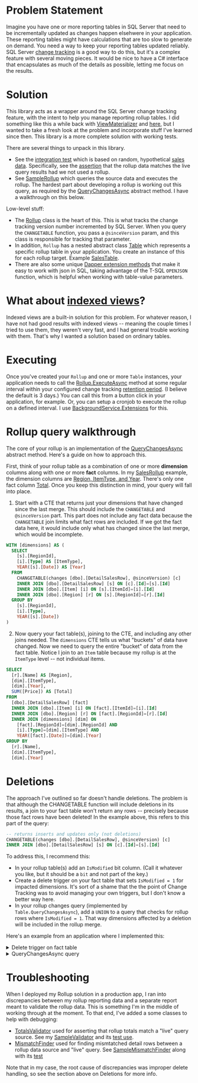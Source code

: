# Problem Statement
Imagine you have one or more reporting tables in SQL Server that need to be incrementally updated as changes happen elsehwere in your application. These reporting tables might have calculations that are too slow to generate on demand. You need a way to keep your reporting tables updated reliably. SQL Server [change tracking](https://learn.microsoft.com/en-us/sql/relational-databases/track-changes/about-change-tracking-sql-server?view=sql-server-ver16) is a good way to do this, but it's a complex feature with several moving pieces. It would be nice to have a C# interface that encapsulates as much of the details as possible, letting me focus on the results.

# Solution
This library acts as a wrapper around the SQL Server change tracking feature, with the intent to help you manage reporting rollup tables. I did something like this a while back with [ViewMaterializer](https://github.com/adamfoneil/ViewMaterializer) and [here](https://github.com/adamfoneil/SqlServerUtil/wiki/Using-ViewMaterializer), but I wanted to take a fresh look at the problem and incorporate stuff I've learned since then. This library is a more complete solution with working tests.

There are several things to unpack in this library.
- See the [integration test](https://github.com/adamfoneil/Rollup/blob/master/Rollup.Tests/Integration.cs) which is based on random, hypothetical [sales data](https://github.com/adamfoneil/Rollup/blob/master/Rollup.Tests/Entities/DetailSalesRow.cs). Specifically, see the [assertion](https://github.com/adamfoneil/Rollup/blob/master/Rollup.Tests/Integration.cs#L72) that the rollup data matches the live query results had we not used a rollup.
- See [SampleRollup](https://github.com/adamfoneil/Rollup/blob/master/Rollup.Tests/SampleRollup.cs) which queries the source data and executes the rollup. The hardest part about developing a rollup is working out this query, as required by the [QueryChangesAsync](https://github.com/adamfoneil/Rollup/blob/master/Rollup/Rollup.cs#L74) abstract method. I have a walkthrough on this below.

Low-level stuff:
- The [Rollup](https://github.com/adamfoneil/Rollup/blob/master/Rollup/Rollup.cs) class is the heart of this. This is what tracks the change tracking version number incremented by SQL Server. When you query the `CHANGETABLE` function, you pass a `@sinceVersion` param, and this class is responsible for tracking that parameter.
- In addition, `Rollup` has a nested abstract class [Table](https://github.com/adamfoneil/Rollup/blob/master/Rollup/Rollup.cs#L79) which represents a specific rollup table in your application. You create an instance of this for each rollup target. Example [SalesTable](https://github.com/adamfoneil/Rollup/blob/master/Rollup.Tests/SampleRollup.cs#L26).
- There are also some unique [Dapper extension methods](https://github.com/adamfoneil/Rollup/blob/master/Rollup/Extensions/DbConnectionExtensions.cs) that make it easy to work with json in SQL, taking advantage of the T-SQL `OPENJSON` function, which is helpful when working with table-value parameters.

# What about [indexed views](https://learn.microsoft.com/en-us/sql/relational-databases/views/create-indexed-views?view=sql-server-ver16)?
Indexed views are a built-in solution for this problem. For whatever reason, I have not had good results with indexed views -- meaning the couple times I tried to use them, they weren't very fast, and I had general trouble working with them. That's why I wanted a solution based on ordinary tables.

# Executing
Once you've created your `Rollup` and one or more `Table` instances, your application needs to call the [Rollup.ExecuteAsync](https://github.com/adamfoneil/Rollup/blob/master/Rollup/Rollup.cs#L30) method at some regular interval within your configured change tracking [retention period](https://learn.microsoft.com/en-us/sql/relational-databases/track-changes/about-change-tracking-sql-server?view=sql-server-ver16#change-tracking-cleanup). (I believe the default is 3 days.) You can call this from a button click in your application, for example. Or, you can setup a cronjob to execute the rollup on a defined interval. I use [BackgroundService.Extensions](https://github.com/adamfoneil/BackgroundService.Extensions) for this.

# Rollup query walkthrough
The core of your rollup is an implementation of the [QueryChangesAsync](https://github.com/adamfoneil/Rollup/blob/master/Rollup/Rollup.cs#L85) abstract method. Here's a guide on how to approach this.

First, think of your rollup table as a combination of one or more **dimension** columns along with one or more **fact** columns. In my [SalesRollup](https://github.com/adamfoneil/Rollup/blob/master/Rollup.Tests/Entities/SalesRollup.cs) example, the dimension columns are [Region, ItemType, and Year](https://github.com/adamfoneil/Rollup/blob/master/Rollup.Tests/Entities/SalesRollup.cs#L6-L8). There's only one fact column [Total](https://github.com/adamfoneil/Rollup/blob/master/Rollup.Tests/Entities/SalesRollup.cs#L12). Once you keep this distinction in mind, your query will fall into place.

1. Start with a CTE that returns just your dimensions that have changed since the last merge. This should include the `CHANGETABLE` and `@sinceVersion` part. This part does not include any fact data because the `CHANGETABLE` join limits what fact rows are included. If we got the fact data here, it would include only what has changed since the last merge, which would be incomplete.

```sql
WITH [dimensions] AS (
  SELECT
    [s].[RegionId],
    [i].[Type] AS [ItemType],						
    YEAR([s].[Date]) AS [Year]
  FROM
    CHANGETABLE(changes [dbo].[DetailSalesRow], @sinceVersion) [c]
    INNER JOIN [dbo].[DetailSalesRow] [s] ON [c].[Id]=[s].[Id]
    INNER JOIN [dbo].[Item] [i] ON [s].[ItemId]=[i].[Id]
    INNER JOIN [dbo].[Region] [r] ON [s].[RegionId]=[r].[Id]
  GROUP BY
    [s].[RegionId],
    [i].[Type],
    YEAR([s].[Date])
) 
```
2. Now query your fact table(s), joining to the CTE, and including any other joins needed. The `dimensions` CTE tells us what "buckets" of data have changed. Now we need to query the entire "bucket" of data from the fact table. Notice I join to an `Item` table because my rollup is at the `ItemType` level -- not individual items.

```sql
SELECT
  [r].[Name] AS [Region],
  [dim].[ItemType],
  [dim].[Year],
  SUM([Price]) AS [Total]
FROM
  [dbo].[DetailSalesRow] [fact]
  INNER JOIN [dbo].[Item] [i] ON [fact].[ItemId]=[i].[Id]
  INNER JOIN [dbo].[Region] [r] ON [fact].[RegionId]=[r].[Id]
  INNER JOIN [dimensions] [dim] ON
    [fact].[RegionId]=[dim].[RegionId] AND
    [i].[Type]=[dim].[ItemType] AND
    YEAR([fact].[Date])=[dim].[Year]
GROUP BY
  [r].[Name],
  [dim].[ItemType],
  [dim].[Year]
```

# Deletions
The approach I've outlined so far doesn't handle deletions. The problem is that although the CHANGETABLE function will include deletions in its results, a join to your fact table won't return any rows -- precisely because those fact rows have been deleted! In the example above, this refers to this part of the query:

```sql
-- returns inserts and updates only (not deletions)
CHANGETABLE(changes [dbo].[DetailSalesRow], @sinceVersion) [c]
INNER JOIN [dbo].[DetailSalesRow] [s] ON [c].[Id]=[s].[Id]
```

To address this, I recommend this:
- In your rollup table(s) add an `IsModified` bit column. (Call it whatever you like, but it should be a `bit` and not part of the key.)
- Create a delete trigger on your fact table that sets `IsModified = 1` for impacted dimensions. It's sort of a shame that the the point of Change Tracking was to avoid managing your own triggers, but I don't know a better way here.
- In your rollup changes query (implemented by `Table.QueryChangesAsync`), add a `UNION` to a query that checks for rollup rows where `IsModified = 1`. That way dimensions affected by a deletion will be included in the rollup merge.

Here's an example from an application where I implemented this:

<details>
  <summary>Delete trigger on fact table</summary>

```sql
ALTER TRIGGER [dbo].[TR_Transaction_Delete] ON [dbo].[Transaction]
FOR DELETE
AS
UPDATE [rev] SET
    [IsModified]=1
FROM
    [deleted] [del]
    LEFT JOIN [dbo].[VolumeClient] [vc] ON [del].[ClientId] = [vc].[ClientId]
    INNER JOIN [report].[Revenue] [rev] ON 
        [del].[ClinicId] = [rev].[ClinicId] AND
        [del].[Date] = [rev].[Date] AND
        CASE WHEN [vc].[Id] IS NULL THEN 0 ELSE 1 END = [rev].[ClientType]
```

</details>

<details>
  <summary>QueryChangesAsync query</summary>
  
  ```sql
-- this top query picks up inserts and updates
WITH [dimensions] AS (
    SELECT
        [txn].[ClinicId],
        [txn].[Date],
        CASE WHEN [vc].[Id] IS NOT NULL THEN 1 ELSE 0 END AS [ClientType]
    FROM
        CHANGETABLE(changes [dbo].[Transaction], @sinceVersion) [c]
        INNER JOIN [dbo].[Transaction] [txn] ON [c].[Id] = [txn].[Id]
        LEFT JOIN [dbo].[VolumeClient] [vc] ON [txn].[ClientId] = [vc].[ClientId]
        INNER JOIN [app].[TransactionType] [tt] ON [txn].[TypeId] = [tt].[Id]
    WHERE
        [tt].[DepositMultiplier]<>0
    GROUP BY
        [txn].[ClinicId],
        [txn].[Date],
        CASE WHEN [vc].[Id] IS NOT NULL THEN 1 ELSE 0 END
) SELECT
    [dims].[ClinicId],
    [dims].[Date],
    [dims].[ClientType],
    SUM([txn].[Amount]*[tt].[DepositMultiplier]) AS [Amount]
FROM
    [dbo].[Transaction] [txn]
    LEFT JOIN [dbo].[VolumeClient] [vc] ON [txn].[ClientId] = [vc].[ClientId]
    INNER JOIN [app].[TransactionType] [tt] ON [txn].[TypeId] = [tt].[Id]
    INNER JOIN [dimensions] [dims] ON            
        [dims].[ClinicId] = [txn].[ClinicId] AND
        [dims].[Date] = [txn].[Date] AND
        [dims].[ClientType] = CASE WHEN [vc].[Id] IS NOT NULL THEN 1 ELSE 0 END
WHERE
    [tt].[DepositMultiplier]<>0
GROUP BY
    [dims].[ClinicId],
    [dims].[Date],
    [dims].[ClientType]

UNION

-- this query picks up deletions
SELECT
    [rev].[ClinicId],
    [rev].[Date],
    [rev].[ClientType],	
    COALESCE([t].[NetAmount], 0) AS [Amount]
FROM
    [report].[Revenue] [rev]
    LEFT JOIN (
        SELECT
            [txn].[ClinicId],
            [txn].[Date],
            CASE WHEN [vc].[Id] IS NOT NULL THEN 1 ELSE 0 END AS [ClientType],
            SUM([txn].[Amount]*[tt].[DepositMultiplier]) AS [NetAmount]
        FROM
            [dbo].[Transaction] [txn]
            INNER JOIN [app].[TransactionType] [tt] ON [txn].[TypeId]=[tt].[Id]
            LEFT JOIN [dbo].[VolumeClient] [vc] ON [txn].[ClientId]=[vc].[ClientId]
        WHERE
            [tt].[DepositMultiplier]<>0
        GROUP BY
            [txn].[ClinicId],
            [txn].[Date],
            CASE WHEN [vc].[Id] IS NOT NULL THEN 1 ELSE 0 END
    ) [t] ON
        [rev].[ClinicId]=[t].[ClinicId] AND
        [rev].[ClientType]=[t].[ClientType] AND
        [rev].[Date]=[t].[Date]
WHERE
    [rev].[IsModified]=1
```

</details>


# Troubleshooting
When I deployed my Rollup solution in a production app, I ran into discrepancies between my rollup reporting data and a separate report meant to validate the rollup data. This is something I'm in the middle of working through at the moment. To that end, I've added a some classes to help with debugging:
- [TotalsValidator](https://github.com/adamfoneil/Rollup/blob/master/Rollup/TotalsValidator.cs) used for asserting that rollup totals match a "live" query source. See my [SampleValidator](https://github.com/adamfoneil/Rollup/blob/master/Rollup.Tests/SampleValidator.cs) and its [test use](https://github.com/adamfoneil/Rollup/blob/master/Rollup.Tests/Integration.cs#L73-L75).
- [MismatchFinder](https://github.com/adamfoneil/Rollup/blob/master/Rollup/MismatchFinder.cs) used for finding mismtatched detail rows between a rollup data source and "live" query. See [SampleMismatchFinder](https://github.com/adamfoneil/Rollup/blob/master/Rollup.Tests/Mismatches.cs#L32) along with its [test](https://github.com/adamfoneil/Rollup/blob/master/Rollup.Tests/Mismatches.cs#L10)

Note that in my case, the root cause of discrepancies was improper delete handling, so see the section above on Deletions for more info.
